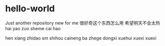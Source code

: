 # hello-world
Just another repository
new for me
很好奇这个东西怎么用 希望明天不会太热
hai yao zuo sheme cai hao 

hen xiang zhidao sm shihou caineng ba zhege dongxi xuehui
xuexi xuexi
